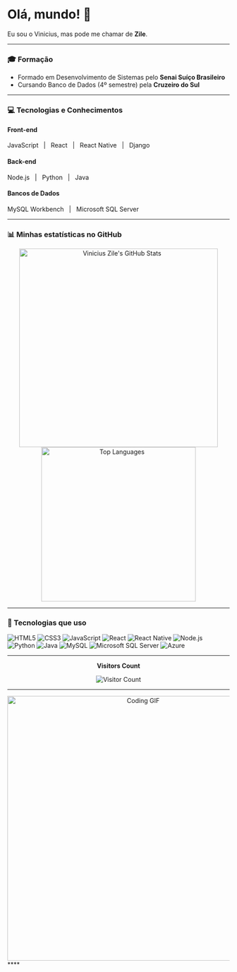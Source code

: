 # Olá, mundo! 👋  
Eu sou o Vinicius, mas pode me chamar de **Zile**.

---

### 🎓 Formação  
- Formado em Desenvolvimento de Sistemas pelo **Senai Suíço Brasileiro**  
- Cursando Banco de Dados (4º semestre) pela **Cruzeiro do Sul**

---

### 💻 Tecnologias e Conhecimentos  

#### Front-end  
JavaScript &nbsp;&nbsp;|&nbsp;&nbsp; React &nbsp;&nbsp;|&nbsp;&nbsp; React Native &nbsp;&nbsp;|&nbsp;&nbsp; Django

#### Back-end  
Node.js &nbsp;&nbsp;|&nbsp;&nbsp; Python &nbsp;&nbsp;|&nbsp;&nbsp; Java

#### Bancos de Dados  
MySQL Workbench &nbsp;&nbsp;|&nbsp;&nbsp; Microsoft SQL Server

---

### 📊 Minhas estatísticas no GitHub

<div align="center">
  <img width="450" src="https://github-readme-stats.vercel.app/api?username=viniciuszile&show_icons=true&theme=radical&include_all_commits=true&count_private=true" alt="Vinicius Zile's GitHub Stats" />
  <img width="350" src="https://github-readme-stats.vercel.app/api/top-langs/?username=viniciuszile&layout=compact&langs_count=10&theme=radical" alt="Top Languages" />
</div>

---

### 🚀 Tecnologias que uso

![HTML5](https://img.shields.io/badge/HTML5-E34F26?style=for-the-badge&logo=html5&logoColor=white) ![CSS3](https://img.shields.io/badge/CSS3-1572B6?style=for-the-badge&logo=css3&logoColor=white) ![JavaScript](https://img.shields.io/badge/JavaScript-323330?style=for-the-badge&logo=javascript&logoColor=F7DF1E) ![React](https://img.shields.io/badge/React-20232A?style=for-the-badge&logo=react&logoColor=61DAFB) ![React Native](https://img.shields.io/badge/React_Native-20232A?style=for-the-badge&logo=react&logoColor=61DAFB) ![Node.js](https://img.shields.io/badge/Node.js-43853D?style=for-the-badge&logo=node.js&logoColor=white) ![Python](https://img.shields.io/badge/Python-3776AB?style=for-the-badge&logo=python&logoColor=white) ![Java](https://img.shields.io/badge/Java-ED8B00?style=for-the-badge&logo=java&logoColor=white) ![MySQL](https://img.shields.io/badge/MySQL-005C84?style=for-the-badge&logo=mysql&logoColor=white) ![Microsoft SQL Server](https://img.shields.io/badge/Microsoft_SQL_Server-CC2927?style=for-the-badge&logo=microsoft-sql-server&logoColor=white) ![Azure](https://img.shields.io/badge/Microsoft_Azure-0089D6?style=for-the-badge&logo=microsoft-azure&logoColor=white)

---

<div align="center">
  <p><b>Visitors Count</b></p>  
  <img src="https://profile-counter.glitch.me/viniciuszile/count.svg" alt="Visitor Count" />
</div>

---

<div align="center">
  <img width="600" src="https://github.com/TheDudeThatCode/TheDudeThatCode/blob/master/Assets/Mario_Gameplay.gif" alt="Coding GIF" />
</div>
****
